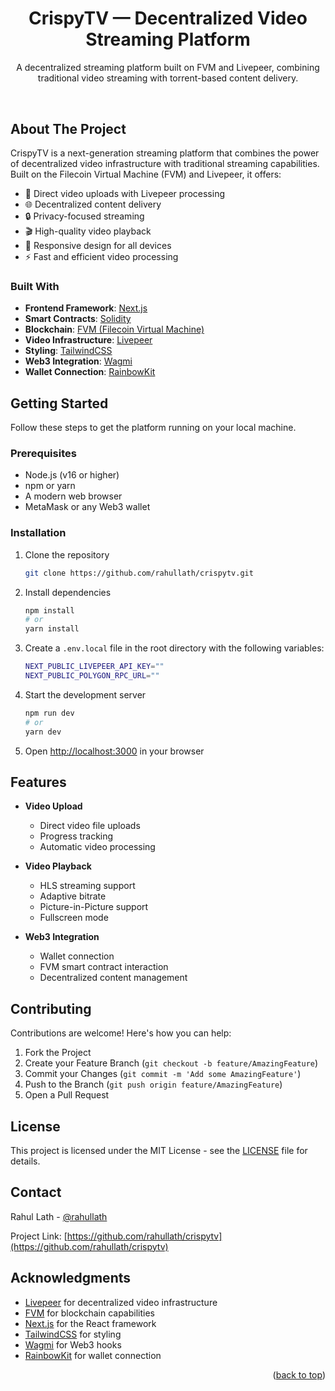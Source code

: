 # <div id="top"></div>

<br />
<div align="center">
  <h1>CrispyTV — Decentralized Video Streaming Platform</h1>
  <p>A decentralized streaming platform built on FVM and Livepeer, combining traditional video streaming with torrent-based content delivery.</p>
</div>

<br />

## About The Project

CrispyTV is a next-generation streaming platform that combines the power of decentralized video infrastructure with traditional streaming capabilities. Built on the Filecoin Virtual Machine (FVM) and Livepeer, it offers:

- 🎥 Direct video uploads with Livepeer processing
- 🌐 Decentralized content delivery
- 🔒 Privacy-focused streaming
- 🎬 High-quality video playback
- 📱 Responsive design for all devices
- ⚡ Fast and efficient video processing

### Built With

- **Frontend Framework**: [Next.js](https://nextjs.org/)
- **Smart Contracts**: [Solidity](https://soliditylang.org/)
- **Blockchain**: [FVM (Filecoin Virtual Machine)](https://fvm.filecoin.io/)
- **Video Infrastructure**: [Livepeer](https://livepeer.org/)
- **Styling**: [TailwindCSS](https://tailwindcss.com/)
- **Web3 Integration**: [Wagmi](https://wagmi.sh/)
- **Wallet Connection**: [RainbowKit](https://www.rainbowkit.com/)

## Getting Started

Follow these steps to get the platform running on your local machine.

### Prerequisites

- Node.js (v16 or higher)
- npm or yarn
- A modern web browser
- MetaMask or any Web3 wallet

### Installation

1. Clone the repository
   ```sh
   git clone https://github.com/rahullath/crispytv.git
   ```

2. Install dependencies
   ```sh
   npm install
   # or
   yarn install
   ```

3. Create a `.env.local` file in the root directory with the following variables:
   ```sh
   NEXT_PUBLIC_LIVEPEER_API_KEY=""
   NEXT_PUBLIC_POLYGON_RPC_URL=""
   ```

4. Start the development server
   ```sh
   npm run dev
   # or
   yarn dev
   ```

5. Open [http://localhost:3000](http://localhost:3000) in your browser

## Features

- **Video Upload**
  - Direct video file uploads
  - Progress tracking
  - Automatic video processing

- **Video Playback**
  - HLS streaming support
  - Adaptive bitrate
  - Picture-in-Picture support
  - Fullscreen mode

- **Web3 Integration**
  - Wallet connection
  - FVM smart contract interaction
  - Decentralized content management

## Contributing

Contributions are welcome! Here's how you can help:

1. Fork the Project
2. Create your Feature Branch (`git checkout -b feature/AmazingFeature`)
3. Commit your Changes (`git commit -m 'Add some AmazingFeature'`)
4. Push to the Branch (`git push origin feature/AmazingFeature`)
5. Open a Pull Request

## License

This project is licensed under the MIT License - see the [LICENSE](LICENSE) file for details.

## Contact

Rahul Lath - [@rahullath](https://twitter.com/rahullath)

Project Link: [https://github.com/rahullath/crispytv](https://github.com/rahullath/crispytv)

## Acknowledgments

- [Livepeer](https://livepeer.org/) for decentralized video infrastructure
- [FVM](https://fvm.filecoin.io/) for blockchain capabilities
- [Next.js](https://nextjs.org/) for the React framework
- [TailwindCSS](https://tailwindcss.com/) for styling
- [Wagmi](https://wagmi.sh/) for Web3 hooks
- [RainbowKit](https://www.rainbowkit.com/) for wallet connection

<p align="right">(<a href="#top">back to top</a>)</p>

